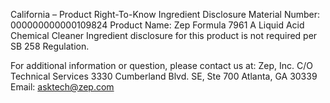  
 
 
California – Product Right-To-Know Ingredient Disclosure 
Material Number: 000000000000109824 
Product Name: Zep Formula 7961 A Liquid Acid Chemical Cleaner 
Ingredient disclosure for this product is not required per SB 258 Regulation. 
 
For additional information or question, please contact us at: 
Zep, Inc. 
C/O Technical Services 
3330 Cumberland Blvd. SE, Ste 700 
Atlanta, GA 30339 
Email: asktech@zep.com 
 
 
 
 
